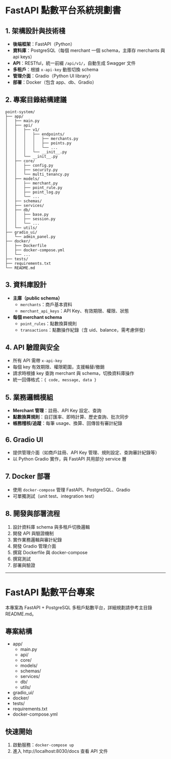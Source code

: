# FastAPI 點數平台系統規劃書

## 1. 架構設計與技術棧

- **後端框架**：FastAPI（Python）
- **資料庫**：PostgreSQL（每個 merchant 一個 schema，主庫存 merchants 與 api keys）
- **API**：RESTful，統一前綴 `/api/v1/`，自動生成 Swagger 文件
- **多租戶**：根據 `x-api-key` 動態切換 schema
- **管理介面**：Gradio（Python UI library）
- **部署**：Docker（包含 app、db、Gradio）

## 2. 專案目錄結構建議

```plaintext
point-system/
├── app/
│   ├── main.py
│   ├── api/
│   │   ├── v1/
│   │   │   ├── endpoints/
│   │   │   │   ├── merchants.py
│   │   │   │   ├── points.py
│   │   │   │   └── ...
│   │   │   └── __init__.py
│   │   └── __init__.py
│   ├── core/
│   │   ├── config.py
│   │   ├── security.py
│   │   └── multi_tenancy.py
│   ├── models/
│   │   ├── merchant.py
│   │   ├── point_rule.py
│   │   ├── point_log.py
│   │   └── ...
│   ├── schemas/
│   ├── services/
│   ├── db/
│   │   ├── base.py
│   │   ├── session.py
│   │   └── ...
│   └── utils/
├── gradio_ui/
│   └── admin_panel.py
├── docker/
│   ├── Dockerfile
│   ├── docker-compose.yml
│   └── ...
├── tests/
├── requirements.txt
└── README.md
```

## 3. 資料庫設計

- **主庫（public schema）**
    - `merchants`：商戶基本資料
    - `merchant_api_keys`：API Key、有效期限、權限、狀態
- **每個 merchant schema**
    - `point_rules`：點數換算規則
    - `transactions`：點數操作紀錄（含 uid、balance，需考慮併發）

## 4. API 驗證與安全

- 所有 API 需帶 `x-api-key`
- 每個 key 有效期限、權限範圍，支援輪替/撤銷
- 請求時根據 key 查詢 merchant 與 schema，切換資料庫操作
- 統一回傳格式：`{ code, message, data }`

## 5. 業務邏輯模組

- **Merchant 管理**：註冊、API Key 設定、查詢
- **點數換算規則**：自訂匯率、即時計算、歷史查詢、批次同步
- **帳務稽核/追蹤**：每筆 usage、換算、回傳皆有審計紀錄

## 6. Gradio UI

- 提供管理介面（如商戶註冊、API Key 管理、規則設定、查詢審計紀錄等）
- 以 Python Gradio 實作，與 FastAPI 共用部分 service 層

## 7. Docker 部署

- 使用 `docker-compose` 管理 FastAPI、PostgreSQL、Gradio
- 可單獨測試（unit test、integration test）

## 8. 開發與部署流程

1. 設計資料庫 schema 與多租戶切換邏輯
2. 開發 API 與驗證機制
3. 實作業務邏輯與審計紀錄
4. 開發 Gradio 管理介面
5. 撰寫 Dockerfile 與 docker-compose
6. 撰寫測試
7. 部署與驗證

---

# FastAPI 點數平台專案

本專案為 FastAPI + PostgreSQL 多租戶點數平台，詳細規劃請參考主目錄 README.md。

## 專案結構

- app/
  - main.py
  - api/
  - core/
  - models/
  - schemas/
  - services/
  - db/
  - utils/
- gradio_ui/
- docker/
- tests/
- requirements.txt
- docker-compose.yml

## 快速開始

1. 啟動服務：`docker-compose up`
2. 進入 http://localhost:8030/docs 查看 API 文件
